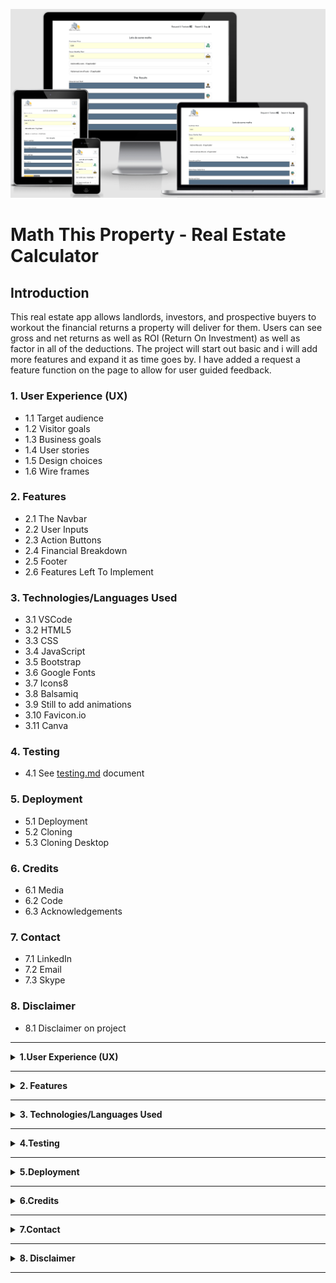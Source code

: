 ![Homepage displayed on multiple devices](images/readme_images/am_i_responsive_image.png)

# **Math This Property - Real Estate Calculator**

## **Introduction**

This real estate app allows landlords, investors, and prospective buyers to workout the financial returns a property will deliver for them. Users can see gross and net returns as well as ROI (Return On Investment) as well as factor in all of the deductions. The project will start out basic and i will add more features and expand it as time goes by. I have added a request a feature function on the page to allow for user guided feedback.

### **1. User Experience (UX)**
  * 1.1 Target audience
  * 1.2 Visitor goals
  * 1.3 Business goals
  * 1.4 User stories
  * 1.5 Design choices
  * 1.6 Wire frames

  ### **2. Features**
  * 2.1 The Navbar
  * 2.2 User Inputs
  * 2.3 Action Buttons
  * 2.4 Financial Breakdown
  * 2.5 Footer
  * 2.6 Features Left To Implement

  ### **3. Technologies/Languages Used**
  * 3.1 VSCode
  * 3.2 HTML5
  * 3.3 CSS
  * 3.4 JavaScript
  * 3.5 Bootstrap
  * 3.6 Google Fonts 
  * 3.7 Icons8
  * 3.8 Balsamiq
  * 3.9 Still to add animations
  * 3.10 Favicon.io
  * 3.11 Canva 

  ### **4. Testing**
  * 4.1 See [testing.md](testing.md) document 

### **5. Deployment**
  * 5.1 Deployment 
  * 5.2 Cloning 
  * 5.3 Cloning Desktop
  
### **6. Credits**
  * 6.1 Media
  * 6.2 Code
  * 6.3 Acknowledgements

### **7. Contact**
  * 7.1 LinkedIn
  * 7.2 Email
  * 7.3 Skype

### **8. Disclaimer**
  * 8.1 Disclaimer on project 

<hr>

<details>
<summary><strong>1.User Experience (UX)</strong></summary>
<br/>

#### **1.1 Target Audience**

* This website is aimed at anyone who either owns, or is considering buying an investment property and wants to understand the kind of financial returns that property may deliver.

#### **1.2 Visitor goals** 

* I want to be able to use the site to enter some details and then see at a glance the type of financial returns a property i own, or am thinking of buying, will return. 

#### **1.3 Business goals**

* As the site owner there are no business or monetary goals, this is just a free user friendly tool that lets users workout the returns a property will produce for them.

#### **1.4 User Stories**

* As a visitor to the company website i expect/want/need
 

#### **1.5 Design choices** 

* Below are the design choices i chose for the site. 

#### **FONTS**

* The font i have chosen for this project is [Didact Gothic](https://fonts.google.com/specimen/Didact+Gothic?query=dida&sort=popularity&preview.text=This%20is%20how%20the%20font%20will%20look&preview.text_type=custom#standard-styles). Didact Gothic is a sans-serif font designed to present each letter in the form most often used in elementary classrooms. This makes it suitable for literacy efforts.

![Image of how the font will look](images/readme_images/math_my_property_font.png)

#### **ICONS**

* I decided i would use [Icons8](https://icons8.com/) icons for the project. Icons8 has a wide range of colorful and animated icons that are free to use. 

* I also used a small number of [Font Awesome](https://fontawesome.com/) icons on the site

#### **COLOURS**

* Below you will see the colour palette i used for the project.

![Image of the colour pallet used for the project](images/readme_images/math_this_property_colour_palette.png)

* Originally when i was designing the site logo i came across this design on [Canva](https://www.canva.com/)

![Image of the original logo](images/readme_images/original_logo_design.png)

* I did not like the red or the name so I adjusted the colour scheme and the name and ended up with the final logo below:

![Image of the final logo](images/readme_images/math_this_property_logo_readme.png)

#### **1.6 Wire Frames** 

* The wireframes for the project can be seen below. There is a wireframe for desktop, tablet and mobile.

#### **DESKTOP**
![Desktop Wireframe](images/readme_images/math_this_property_desktop.png)

#### **TABLET**
![Tablet Wireframe](images/readme_images/math_this_property_tablet.png)

#### **MOBILE**
![Image of Navbar](images/readme_images/math_this_property_mobile.png)

</details>

<hr>

<details>
<summary><strong>2. Features</strong></summary>
<br/>

#### **2.1 The Navbar**

* The Navbar is a standard bootstrap Navbar. It holds the company logo in the top left hand corner and menu items which are links. On mobile devices the logo and the site name will always stay visible. On mobile devices the Navbar will collapse to a standard hamburger navbar.

#### **DESKTOP**
![Image of Navbar Desktop](images/readme_images/navbar_desktop.png)

#### **MOBILE**
![Image of Navbar Mobile Closed](images/readme_images/navbar_mobile_closed.png)

#### **MOBILE**
![Image of Navbar Mobile Open](images/readme_images/navbar_mobile_open.png)

#### **2.2 User Inputs** 

![Image of user inputs](images/readme_images/user_input_field.png)

* The user has several input fields to work with. The user input fields are coloured light yellow (#ffffe0 HEX) to differentiate them from the output fields which are disabled so the user can not adjust them.  

#### **2.3 Action Buttons**

![Image of action buttons](images/readme_images/action_buttons_2.png)
![Image of action buttons](images/readme_images/action_buttons_1.png)
![Image of action buttons](images/readme_images/action_buttons_3.png)

* There are 2 button types for the user to interact with. They are:

1. Calculate monthly costs<br>
2. Calculate annual costs<br>
3. Calculate all costs<br>

* When the user presses one of these buttons the relevant calculations will be carried out and be displayed to the user. 

* The 2nd type of button the user can interact with is the reset buttons. And they are:

1. Reset monthly costs
2. Reset annual costs
3. Reset all costs

* When the user presses one of these buttons the relevant fields will be reset to zero and displayed ot the user. 

* Note: The user doesn't have to reset the entire calculator if they wish to change something after a breakdown has been given. If they wish to change something they can just adjust one single field and press the work it out button and the calculation will run again. 

#### **2.4 Financial Breakdown**

![Image of the results fields](images/readme_images/the_results_fields.png)

* The results section will show the user at a glance the detailed returns the property will deliver. These input fields have been disabled so users are unable to alter or adjust the information that gets displayed after the calculation has been displayed.   

#### **2.5 Footer**

![Image of footer](images/readme_images/footer.png)

* The footer contains the basic information on the site and the copyright.

#### **2.6 Features Left To Implement**

* As this projects is still under development i will be adding new features as i go
* I have added a request a feature message box so users can request features
* I am aiming to look at possibly adding a dark mode

</details>

<hr>

<details>
<summary><strong>3. Technologies/Languages Used</strong></summary>
<br/>

3.1 [VSCode](https://code.visualstudio.com/) - Is the IDE i used for this project<br>
3.2 [HTML5 - Hypertext Markup Language](https://html.com/html5/#What_is_HTML) - This is the markup language i used for this project.<br>
3.3 [CSS - Cascading Style Sheet](https://en.wikipedia.org/wiki/CSS) - I used CSS to help alter and adjust the presentation of the website to create a pleasant user experience.<br>
3.4 [JavaScript](https://en.wikipedia.org/wiki/JavaScript) - JavaScript was used to do the mathematics to give the user the full breakdown<br>
3.5 [Bootstrap](https://getbootstrap.com/) - Bootstrap is the most popular CSS Framework for developing responsive and mobile-first websites. Bootstrap 5 is the version i used for the development of this project.<br>
3.6 [Google fonts](https://fonts.google.com/) - Launched in 2010 Google Fonts is a library of 1,023 free licensed font families. I used the Google Font  Didact Gothic for this project<br>
3.7 [Icons8](https://icons8.com/) - Icons8 is an alternative to Font Awesome and offers a wide range of colour and animated icons for people to use.<br>
3.8 [Balsamiq](https://balsamiq.com/)- Balsamiq Wireframes is a rapid low-fidelity UI wireframing tool that reproduces the experience of sketching on a notepad or whiteboard.<br>
3.9 Need to add animations at a later date<br>
3.10 [favicon.io](https://favicon.io/) - Favicon.io is the free favicon generator i used for the project<br>
3.11 [Canva](https://www.canva.com/) - I used canva to design the logo for the site. They have a large number of templates that users can choose from and adjust to their own projects<br>
</details>

<hr>

<details>
<summary><strong>4.Testing</strong></summary>
<br>

* Testing information can be found in the [testing.md](testing.md) file
</details>

<hr>

<details>
<summary><strong>5.Deployment</strong></summary>
<br>

#### **5.1 Deployment**  

To deploy the site on Github i undertook the following steps:

1. Navigated to my profile page on Github
2. Selected this project from the repositories
3. Clicked on settings
4. Scroll down to the Github pages section 
5. Click where is says source and in the dropdown menu select master 
6. Click on the next dropdown menu to the right select /(root)
7. Click save

You will then receive a confirmation saying the page has been published and also be provided with the link where people can view your site.

![Image of page published confirmation](images/readme_images/github_pages_published.png)

The link to view the live site can be found by clicking [Here](https://smcgdub.github.io/Math-This-Property/index.html)

#### **5.2 Cloning**

You can clone the projects repository to your local computer by following the steps below:

Cloning a repository using the command line

1. On github navigate to the project repository. The link can be found here: https://github.com/smcgdub/Math-This-Property
2. Click on the tab that says < >code 
3. Above the files, click the button that says &#8595;code

![Github code button](images/readme_images/cloning_image_1.png)

4. From the menu select HTTPS
5. Click on the clipboard icon on the right hand side (Image below)

![Github copy link button](images/readme_images/github-clipboard.png)

6. Open the terminal in your IDE
7. Change the current working directory to the location where you want the cloned directory.
8. In terminal type `git clone` and then paste the URL you copied earlier 
9. Press Enter to create your local clone.

#### **5.3 Cloning Desktop**
You can also clone the project using Github Desktop. To do this you can do the following: 

1. Download Github Desktop if you do not already have it installed. The link can be found here [Github Desktop](https://desktop.github.com/)
2. Sign in to GitHub and GitHub Desktop before you start to clone.
3. On github navigate to the project repository. The link can be found here: https://github.com/smcgdub/Math-This-Property
4. Click on the tab that says code 
5. Above the files, click the button that says &#8595;code

![Github code button](images/readme_images/cloning_image_1.png)

6. Click open with GitHub Desktop to clone and open the repository with GitHub Desktop.
7. Click Choose... and, using the Finder window, navigate to a local path where you want to clone the repository.
8. Click clone 

</details>

<hr>

<details>
<summary><strong>6.Credits</strong></summary> 
<br>

#### **6.1 Media** 

 * All of the icons i used for the project were from Icons8. All credit for these icons goes to [Icons8](https://icons8.com/)

#### **6.2 Code** 

* All of the code in the project i have written myself 

#### **6.3 Acknowledgements**

</details>

<hr>

<details>
<summary><strong>7.Contact</strong></summary>
<br>

Feel free to contact me on any of the following channels:<br>

* 7.1 [LinkedIn](https://www.linkedin.com/in/stephenmcgovern01/)<br>
* 7.2 [Email](mailto:stephen_xyz1@hotmail.com)<br>
* 7.3 [Skype](https://join.skype.com/invite/ndruMu7qVuKZ)
</details>

<hr>

<details>
<summary><strong>8. Disclaimer</strong></summary>
<br>

* 8.1  This website and all of its content is for educational purposes only. There is no monetization or revenue generated from this site.
</details>

<hr>